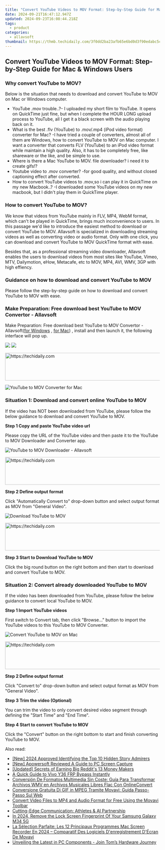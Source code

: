 ```yaml
---
title: "Convert YouTube Videos to MOV Format: Step-by-Step Guide for Mac & Windows Users"
date: 2024-09-21T16:47:12.947Z
updated: 2024-09-23T16:08:44.218Z
tags:
  - product
categories:
  - allavsoft
thumbnail: https://thmb.techidaily.com/3f0dd2ba23afb65e6bd0d3f90edabc5ca5d9604be85f232f57f9da3d1c3125e2.jpg
---
```


## Convert YouTube Videos to MOV Format: Step-by-Step Guide for Mac & Windows Users

### Why convert YouTube to MOV?

Below is the situation that needs to download and convert YouTube to MOV on Mac or Windows computer.

* YouTube .mov trouble..?- I uploaded my short film to YouTube. It opens on QuickTime just fine, but when I complete the HOUR LONG upload process to YouTube, all I get it a black screen with the audio playing back on it.
* What is the best .flv (YouTube) to .mov/.mp4 (iPod video format) converter for Mac? -I have tried a couple of converters, almost all of them are Windows, how to convert YouTube to MOV on Mac computer. I want a converter that converts FLV (YouTube) to an iPod video format while maintain a high quality. Also, it has to be completely free, like shareware or the like, and be simple to use.
* Where is there a Mac YouTube to MOV. file downloader? i need it to create gifs!?
* Youtube video to .mov converter? -for good quality, and without closed captioning effect after converted.
* How to convert YouTube videos to .mov,so i can play it in QuickTime on my new Macbook..? -I downloaded some YouTube videos on my new macbook, but I didn't play them in QuickTime player.

### How to convert YouTube to MOV?

We know that videos from YouTube mainly in FLV, MP4, WebM format, which can't be played in QuickTime, brings much inconvenience to users. In this passage we'd like to introduce the easiest method to download or convert YouTube to MOV. Allavsoft is specialized in downloading streaming videos as well as converting video or audio format. Only with one click, you can download and convert YouTube to MOV QuickTime format with ease.

Besides that, as a professional streaming video downloader, Allavsoft enables the users to download videos from most sites like YouTube, Vimeo, MTV, Dailymotion, eHow, Metacafe, etc to MOV, MP4, AVI, WMV, 3GP with high effiency.

### Guidance on how to download and convert YouTube to MOV

Please follow the step-by-step guide on how to download and convert YouTube to MOV with ease.

### Make Preparation: Free download best YouTube to MOV Convertor - Allavsoft

Make Preparation: Free download best YouTube to MOV Convertor - Allavsoft([for Windows](https://tools.techidaily.com/allavsoft/products/) , [for Mac](https://tools.techidaily.com/allavsoft/products/)) , install and then launch it, the following interface will pop up.

[![](https://www.allavsoft.com/how-to/../images/how-to/free-download-win.jpg)](https://tools.techidaily.com/allavsoft/products/) [![](https://www.allavsoft.com/how-to/../images/how-to/free-download-mac.jpg)](https://tools.techidaily.com/allavsoft/products/)

<!-- affiliate ads begin -->
<a href="https://aidotcom.pxf.io/c/5597632/2129043/19576" target="_top" id="2129043">
  <img src="//a.impactradius-go.com/display-ad/19576-2129043" border="0" alt="https://techidaily.com" width="728" height="90"/>
</a>
<img height="0" width="0" src="https://aidotcom.pxf.io/i/5597632/2129043/19576" style="position:absolute;visibility:hidden;" border="0" />
<!-- affiliate ads end -->

![YouTube to MOV Converter for Mac](https://www.allavsoft.com/how-to/../images/allavsoft/screen-shot-600.jpg)

### Situation 1: Download and convert online YouTube to MOV

If the video has NOT been downloaded from YouTube, please follow the below guidance to download and convert YouTube to MOV.

**Step 1 Copy and paste YouTube video url**

Please copy the URL of the YouTube video and then paste it to the YouTube to MOV Downloader and Converter app.

![YouTube to MOV Downloader - Allavsoft](https://www.allavsoft.com/how-to/../images/how-to/youtube-to-mov/youtube-to-mov-downloader.jpg)

<!-- affiliate ads begin -->
<a href="https://aligracehair.sjv.io/c/5597632/1896510/19272" target="_top" id="1896510">
  <img src="//a.impactradius-go.com/display-ad/19272-1896510" border="0" alt="https://techidaily.com" width="728" height="90"/>
</a>
<img height="0" width="0" src="https://aligracehair.sjv.io/i/5597632/1896510/19272" style="position:absolute;visibility:hidden;" border="0" />
<!-- affiliate ads end -->

**Step 2 Define output format**

Click "Automatically Convert to" drop-down button and select output format as MOV from "General Video".

![Download YouTube to MOV](https://www.allavsoft.com/how-to/../images/how-to/youtube-to-mov/download-youtube-to-mov.jpg)

<!-- affiliate ads begin -->
<a href="https://appsumo.8odi.net/c/5597632/2132161/7443" target="_top" id="2132161">
  <img src="//a.impactradius-go.com/display-ad/7443-2132161" border="0" alt="https://techidaily.com" width="728" height="90"/>
</a>
<img height="0" width="0" src="https://appsumo.8odi.net/i/5597632/2132161/7443" style="position:absolute;visibility:hidden;" border="0" />
<!-- affiliate ads end -->

**Step 3 Start to Download YouTube to MOV**

Click the big round button on the right bottom and then start to download and convert YouTube to MOV.

### Situation 2: Convert already downloaded YouTube to MOV

If the video has been downloaded from YouTube, please follow the below guidance to convert local YouTube to MOV.

**Step 1 Import YouTube videos**

First switch to Convert tab, then click "Browse..." button to import the YouTube videos to this YouTube to MOV Converter.

![Convert YouTube to MOV on Mac](https://www.allavsoft.com/how-to/../images/how-to/youtube-to-mov/convert-youtube-to-mov.jpg)

<!-- affiliate ads begin -->
<a href="https://aligracehair.sjv.io/c/5597632/1902278/19272" target="_top" id="1902278">
  <img src="//a.impactradius-go.com/display-ad/19272-1902278" border="0" alt="https://techidaily.com" width="728" height="90"/>
</a>
<img height="0" width="0" src="https://aligracehair.sjv.io/i/5597632/1902278/19272" style="position:absolute;visibility:hidden;" border="0" />
<!-- affiliate ads end -->

**Step 2 Define output format**

Click "Convert to" drop-down button and select output format as MOV from "General Video".

**Step 3 Trim the video (Optional)**

You can trim the video to only convert desired video segment through defining the "Start Time" and "End Time".

**Step 4 Start to convert YouTube to MOV**

Click the "Convert" button on the right bottom to start and finish converting YouTube to MOV.

<ins class="adsbygoogle"
     style="display:block"
     data-ad-format="autorelaxed"
     data-ad-client="ca-pub-7571918770474297"
     data-ad-slot="1223367746"></ins>

<ins class="adsbygoogle"
     style="display:block"
     data-ad-client="ca-pub-7571918770474297"
     data-ad-slot="8358498916"
     data-ad-format="auto"
     data-full-width-responsive="true"></ins>

<span class="atpl-alsoreadstyle">Also read:</span>
<div><ul>
<li><a href="https://instagram-clips.techidaily.com/new-2024-approved-identifying-the-top-10-hidden-story-admirers/"><u>[New] 2024 Approved Identifying the Top 10 Hidden Story Admirers</u></a></li>
<li><a href="https://digital-screen-recording.techidaily.com/new-apowersoft-reviewed-a-guide-to-pc-screen-capture/"><u>[New] Apowersoft Reviewed A Guide to PC Screen Capture</u></a></li>
<li><a href="https://extra-approaches.techidaily.com/updated-secrets-of-earning-big-reddits-13-money-makers/"><u>[Updated] Secrets of Earning Big Reddit's 13 Money Makers</u></a></li>
<li><a href="https://bypass-frp.techidaily.com/a-quick-guide-to-vivo-y36-frp-bypass-instantly-by-drfone-android/"><u>A Quick Guide to Vivo Y36 FRP Bypass Instantly</u></a></li>
<li><a href="https://win-tips.techidaily.com/conversion-de-formatos-multimedia-sin-coste-guia-para-transformar-archivos-wmv-en-archivos-musicales-libres-flac-con-onlineconvert/"><u>Conversión De Formatos Multimedia Sin Coste: Guía Para Transformar Archivos WMV en Archivos Musicales Libres Flac Con OnlineConvert</u></a></li>
<li><a href="https://win-tips.techidaily.com/conversione-gratuita-di-gif-in-mpeg-tramite-movavi-guida-passo-passo-sul-web/"><u>Conversione Gratuita Di GIF in MPEG Tramite Movavi: Guida Passo-Passo Sul Web</u></a></li>
<li><a href="https://win-tips.techidaily.com/convert-video-files-to-mp4-and-audio-format-for-free-using-the-movavi-toolbar/"><u>Convert Video Files to MP4 and Audio Format for Free Using the Movavi Toolbar</u></a></li>
<li><a href="https://tech-revival.techidaily.com/cutting-edge-communication-athletes-and-ai-partnership/"><u>Cutting-Edge Communication: Athletes & AI Partnership</u></a></li>
<li><a href="https://android-unlock.techidaily.com/in-2024-remove-the-lock-screen-fingerprint-of-your-samsung-galaxy-m34-5g-by-drfone-android/"><u>In 2024, Remove the Lock Screen Fingerprint Of Your Samsung Galaxy M34 5G</u></a></li>
<li><a href="https://win-tips.techidaily.com/la-selection-parfaite-les-12-principaux-programmes-mac-screen-recorder-en-2024-comparatif-des-logiciels-denregistrement-decran-de-movavi/"><u>La Sélection Parfaite: Les 12 Principaux Programmes Mac Screen Recorder En 2024 – Comparatif Des Logiciels D'enregistrement D'Écran De Movavi</u></a></li>
<li><a href="https://hardware-tips.techidaily.com/unveiling-the-latest-in-pc-components-join-toms-hardware-journey/"><u>Unveiling the Latest in PC Components - Join Tom’s Hardware Journey</u></a></li>
</ul></div>

